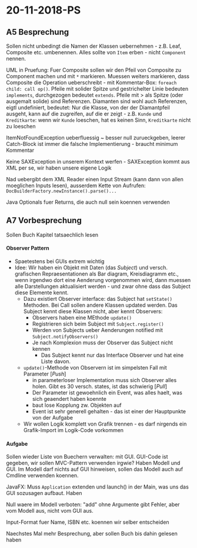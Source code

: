 # 20-11-2018-PS

<!-- Mermaid diagram support... add diags via <<{} -->
<script src=../html/mermaid.min.js></script>
<script src=../html/removeDiff.js></script>

<!--TOC-->

## A5 Besprechung

Sollen nicht unbedingt die Namen der Klassen uebernehmen - z.B. Leaf, Composite etc. umbenennen. Alles sollte von `Item` erben - nicht `Component` nennen. 

UML in Pruefung: Fuer Composite sollen wir den Pfeil von Composite zu Component machen und mit `*` markieren. Muessen weiters markieren, dass Composite die Operation ueberschreibt - mit Kommentar-Box: `foreach child: call op()`. Pfeile mit solider Spitze und gestrichelter Linie bedeuten `implements`, durchgezogen bedeutet `extends`. Pfeile mit > als Spitze (oder ausgemalt solide) sind Referenzen. Diamanten sind wohl auch Referenzen, eigtl undefiniert, bedeutet: Nur die Klasse, von der der Diamantpfeil ausgeht, kann auf die zugreifen, auf die er zeigt - z.B. `Kunde` und `Kreditkarte`: wenn wir `Kunde` loeschen, hat es keinen Sinn, `Kreditkarte` nicht zu loeschen

ItemNotFoundException ueberfluessig ~ besser null zurueckgeben, leerer Catch-Block ist immer die falsche Implementierung - braucht minimum Kommentar

Keine SAXException in unserem Kontext werfen - SAXException kommt aus XML per se, wir haben unsere eigene Logik

Nad uebergibt dem XML Reader einen Input Stream (kann dann von allen moeglichen Inputs lesen), ausserdem Kette von Aufrufen: `DocBuilderFactory.newInstance().parse()...` 

Java Optionals fuer Returns, die auch null sein koennen verwenden

## A7 Vorbesprechung

Sollen Buch Kapitel tatsaechlich lesen

#### Observer Pattern

* Spaetestens bei GUIs extrem wichtig
* Idee: Wir haben ein Objekt mit Daten (das *Subject*) und versch. grafischen Repraesentationen als Bar diagram, Kreisdiagramm etc., wenn irgendwo dort eine Aenderung vorgenommen wird, dann muessen alle Darstellungen aktualisiert werden - und zwar ohne dass das Subject diese Elemente kennt. 
    * Dazu existiert Observer interface: das Subject hat `setState()` Methoden. Bei Call sollen andere Klassen updated werden. Das Subject kennt diese Klassen nicht, aber kennt Observers:
        * Observers haben eine MEthode `update()`
        * Registrieren sich beim Subject mit `Subject.register()`
        * Werden von Subjects ueber Aenderungen notified mit `Subject.notifyObservers()`
        * Je nach Komplexion muss der Observer das Subject nicht kennen
            * Das Subject kennt nur das Interface Observer und hat eine Liste davon.
    * `update()`-Methode von Observern ist im simpelsten Fall mit Parameter [*Push*]
        * in parameterloser Implementation muss sich Observer alles holen. Gibt es 30 versch. states, ist das schwierig [*Pull*]
        * Der Parameter ist gewoehnlich ein Event, was alles haelt, was sich geaendert haben koennte 
        * baut lose Kopplung zw. Objekten auf
        * Event ist sehr generell gehalten - das ist einer der Hauptpunkte von der Aufgabe
    * Wir wollen Logik komplett von Grafik trennen - es darf nirgends ein Grafik-Import im Logik-Code vorkommen

#### Aufgabe

Sollen wieder Liste von Buechern verwalten: mit GUI. GUI-Code ist gegeben, wir sollen MVC-Pattern verwenden irgwie? Haben Modell und GUI. Im Modell darf nichts auf GUI hinweisen, sollen das Modell auch auf Cmdline verwenden koennen. 

JavaFX: Muss `Application` extenden und launch() in der Main, was uns das GUI sozusagen aufbaut. Haben 

Null waere im Modell verboten: "add" ohne Argumente gibt Fehler, aber vom Modell aus, nicht vom GUI aus.

Input-Format fuer Name, ISBN etc. koennen wir selber entscheiden

Naechstes Mal mehr Besprechung, aber sollen Buch bis dahin gelesen haben

<script src=../html/removeCaptions.js></script>
